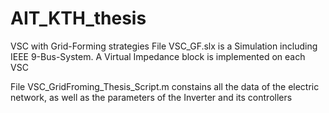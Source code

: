 # AIT_KTH_thesis
VSC with Grid-Forming strategies
File VSC_GF.slx is a Simulation including IEEE 9-Bus-System. A Virtual Impedance block is implemented on each VSC

File VSC_GridFroming_Thesis_Script.m constains all the data of the electric network, as well as the parameters of the Inverter and its controllers
